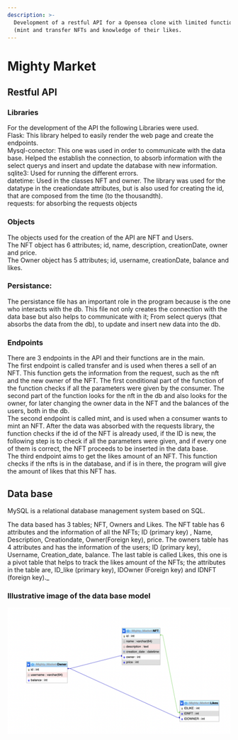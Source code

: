 ```yaml
---
description: >-
  Development of a restful API for a Opensea clone with limited functionalites
  (mint and transfer NFTs and knowledge of their likes.
---
```


# Mighty Market

## Restful API

### Libraries

For the development of the API the following Libraries were used.\
Flask: This library helped to easily render the web page and create the endpoints.\
Mysql-conector: This one  was used in order to communicate with the data base. Helped the establish the connection, to absorb information with the select querys and insert and update the database with new information.\
sqlite3: Used for running the different errors.\
datetime: Used in the classes NFT and owner. The library was used for the datatype in the creationdate attributes, but is also used for creating the id, that are composed from the time (to the thousandth).\
requests: for absorbing the requests objects

### Objects

The objects used for the creation of the API are NFT and Users.\
The NFT object has 6 attributes; id, name, description, creationDate, owner and price. \
The Owner object has 5 attributes; id, username, creationDate, balance and likes.

### Persistance:

The persistance file has an important role in the program because is the one who interacts with the db. This file not only creates the connection with the data base but also helps to communicate with it; From select querys (that absorbs the data from the db), to update and insert new data into the db.

### Endpoints

There are 3 endpoints in the API  and their functions are in the main.\
The first endpoint is called transfer and is used when theres a sell of an NFT. This function gets the information from the request, such as the nft and the new owner of the NFT.  The first conditional part of the function  of the function checks if all the parameters were given by the consumer. The second part of the function looks for the nft in the db and also looks for the owner, for later changing the owner data in the NFT and the balances of the users, both in the db.\
The second endpoint  is called mint, and is used when a consumer wants to mint an NFT. After the data was absorbed with the requests library, the function checks if the id of the NFT is already used, if the ID is new, the following step is to check if all the parameters were given, and if every one of them is correct, the NFT proceeds to be inserted in the data base.\
The third endpoint aims to get the likes amount of an NFT. This function checks if the nfts is in the database, and if is in there, the program will give the amount of likes that this NFT has.

## Data base

MySQL is a relational database management system based on SQL.&#x20;

The data based has 3 tables; NFT, Owners and Likes. The NFT table has 6 attributes and the information of all the NFTs; ID (primary key) , Name, Description, Creationdate, Owner(Foreign key), price. The owners table has 4 attributes and has the information of the users; ID (primary key), Username, Creation_date, balance. The last table is called Likes, this one is a pivot table that helps to track the likes amount of the NFTs; the attributes in the table are, ID\_like (primary key), IDOwner (Foreign key) and IDNFT (foreign key)._

### Illustrative image of the data base model

![](<.gitbook/assets/Captura de Pantalla 2022-03-28 a la(s) 20.31.27.png>)



